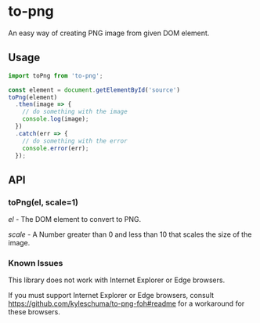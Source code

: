 # to-png
An easy way of creating PNG image from given DOM element.

## Usage

```javascript
import toPng from 'to-png';

const element = document.getElementById('source')
toPng(element)
  .then(image => {
    // do something with the image
    console.log(image);
  })
  .catch(err => {
    // do something with the error
    console.error(err);
  });
```

## API

### toPng(el, scale=1)

*el* - The DOM element to convert to PNG.

*scale* - A Number greater than 0 and less than 10 that scales the size of the image.     

### Known Issues

This library does not work with Internet Explorer or Edge browsers.  

If you must support Internet Explorer or Edge browsers, consult https://github.com/kyleschuma/to-png-foh#readme for a workaround for these browsers. 
